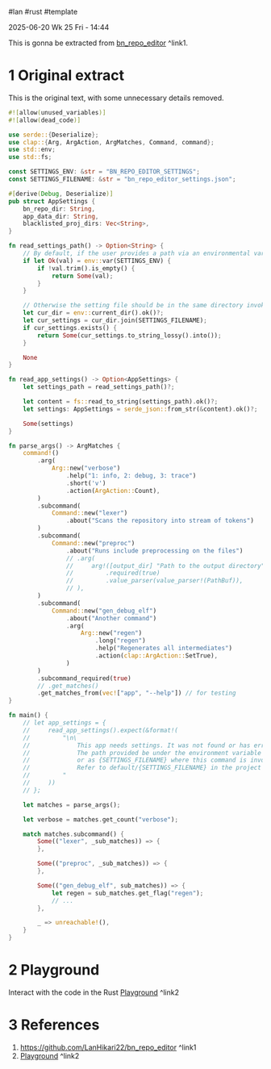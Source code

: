 \#lan #rust #template

2025-06-20 Wk 25 Fri - 14:44

This is gonna be extracted from [bn_repo_editor](https://github.com/LanHikari22/bn_repo_editor) [<a name="link1" />^link1](000%20Rust%20arg%20parsing%20template%20extraction.md#link1).

# 1 Original extract

This is the original text, with some unnecessary details removed.

````rust
#![allow(unused_variables)]
#![allow(dead_code)]

use serde::{Deserialize};
use clap::{Arg, ArgAction, ArgMatches, Command, command};
use std::env;
use std::fs;

const SETTINGS_ENV: &str = "BN_REPO_EDITOR_SETTINGS";
const SETTINGS_FILENAME: &str = "bn_repo_editor_settings.json";

#[derive(Debug, Deserialize)]
pub struct AppSettings {
    bn_repo_dir: String,
    app_data_dir: String,
    blacklisted_proj_dirs: Vec<String>,
}

fn read_settings_path() -> Option<String> {
    // By default, if the user provides a path via an environmental variable, then use it
    if let Ok(val) = env::var(SETTINGS_ENV) {
        if !val.trim().is_empty() {
            return Some(val);
        }
    }

    // Otherwise the setting file should be in the same directory invoked
    let cur_dir = env::current_dir().ok()?;
    let cur_settings = cur_dir.join(SETTINGS_FILENAME);
    if cur_settings.exists() {
        return Some(cur_settings.to_string_lossy().into());
    }

    None
}

fn read_app_settings() -> Option<AppSettings> {
    let settings_path = read_settings_path()?;

    let content = fs::read_to_string(settings_path).ok()?;
    let settings: AppSettings = serde_json::from_str(&content).ok()?;

    Some(settings)
}

fn parse_args() -> ArgMatches {
    command!()
        .arg(
            Arg::new("verbose")
                .help("1: info, 2: debug, 3: trace")
                .short('v')
                .action(ArgAction::Count),
        )
        .subcommand(
            Command::new("lexer")
                .about("Scans the repository into stream of tokens")
        )
        .subcommand(
            Command::new("preproc")
                .about("Runs include preprocessing on the files")
                // .arg(
                //     arg!([output_dir] "Path to the output directory")
                //         .required(true)
                //         .value_parser(value_parser!(PathBuf)),
                // ),
        )
        .subcommand(
            Command::new("gen_debug_elf")
                .about("Another command")
                .arg(
                    Arg::new("regen")
                        .long("regen")
                        .help("Regenerates all intermediates")
                        .action(clap::ArgAction::SetTrue),
                )
        )
        .subcommand_required(true)
        // .get_matches()
        .get_matches_from(vec!["app", "--help"]) // for testing
}

fn main() {
    // let app_settings = {
    //     read_app_settings().expect(&format!(
    //         "\n\
    //             This app needs settings. It was not found or has errors.\n\
    //             The path provided be under the environment variable {SETTINGS_ENV} \n\
    //             or as {SETTINGS_FILENAME} where this command is invoked.\n\
    //             Refer to default/{SETTINGS_FILENAME} in the project repo.\n\
    //         "
    //     ))
    // };

    let matches = parse_args();

    let verbose = matches.get_count("verbose");

    match matches.subcommand() {
        Some(("lexer", _sub_matches)) => {
        },

        Some(("preproc", _sub_matches)) => {
        },

        Some(("gen_debug_elf", sub_matches)) => {
            let regen = sub_matches.get_flag("regen");
			// ...
        },

        _ => unreachable!(),
    }
}
````

# 2 Playground

Interact with the code in the Rust [Playground](https://play.rust-lang.org/?version=stable&mode=debug&edition=2024&gist=2e5c344fe0740c7c1c610b143985ace1) [<a name="link2" />^link2](000%20Rust%20arg%20parsing%20template%20extraction.md#link2)

# 3 References

1. https://github.com/LanHikari22/bn_repo_editor ^link1
1. [Playground](https://play.rust-lang.org/?version=stable&mode=debug&edition=2024&gist=2e5c344fe0740c7c1c610b143985ace1) ^link2
